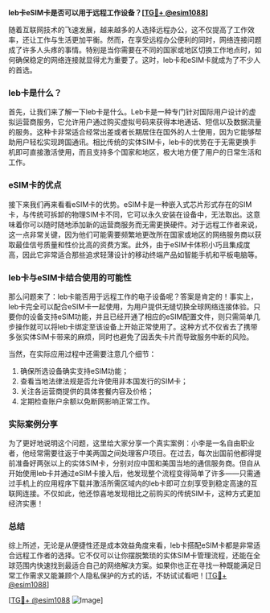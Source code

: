 **leb卡eSIM卡是否可以用于远程工作设备？[[TG💪+ @esim1088](https://t.me/s/esim1088)]**

随着互联网技术的飞速发展，越来越多的人选择远程办公，这不仅提高了工作效率，还让工作与生活更加平衡。然而，在享受远程办公便利的同时，网络连接问题成了许多人头疼的事情。特别是当你需要在不同的国家或地区切换工作地点时，如何确保稳定的网络连接就显得尤为重要了。这时，leb卡和eSIM卡就成为了不少人的首选。

### leb卡是什么？

首先，让我们来了解一下leb卡是什么。Leb卡是一种专门针对国际用户设计的虚拟运营商服务，它允许用户通过购买虚拟号码来获得本地通话、短信以及数据流量的服务。这种卡非常适合经常出差或者长期居住在国外的人士使用，因为它能够帮助用户轻松实现跨国通讯。相比传统的实体SIM卡，leb卡的优势在于无需更换手机即可直接激活使用，而且支持多个国家和地区，极大地方便了用户的日常生活和工作。

### eSIM卡的优点

接下来我们再来看看eSIM卡的优势。eSIM卡是一种嵌入式芯片形式存在的SIM卡，与传统可拆卸的物理SIM卡不同，它可以永久安装在设备中，无法取出。这意味着你可以随时随地添加新的运营商服务而无需更换硬件。对于远程工作者来说，这一点非常关键，因为他们可能需要频繁地更改所在国家或地区的网络服务商以获取最佳信号质量和性价比高的资费方案。此外，由于eSIM卡体积小巧且集成度高，因此它非常适合那些追求轻薄设计的移动终端产品如智能手机和平板电脑等。

### leb卡与eSIM卡结合使用的可能性

那么问题来了：leb卡能否用于远程工作的电子设备呢？答案是肯定的！事实上，leb卡完全可以配合eSIM卡一起使用，为用户提供无缝切换全球网络连接体验。只要你的设备支持eSIM功能，并且已经开通了相应的eSIM配置文件，则只需简单几步操作就可以将leb卡绑定至该设备上开始正常使用了。这种方式不仅省去了携带多张实体SIM卡带来的麻烦，同时也避免了因丢失卡片而导致服务中断的风险。

当然，在实际应用过程中还需要注意几个细节：
1. 确保所选设备确实支持eSIM功能；
2. 查看当地法律法规是否允许使用非本国发行的SIM卡；
3. 关注各运营商提供的具体套餐内容及价格；
4. 定期检查账户余额以免断网影响正常工作。

### 实际案例分享

为了更好地说明这个问题，这里给大家分享一个真实案例：小李是一名自由职业者，他经常需要往返于中美两国之间处理客户项目。在过去，每次出国前他都得提前准备好两张以上的实体SIM卡，分别对应中国和美国当地的通信服务商。但自从开始使用leb卡并通过eSIM卡接入后，他发现整个流程变得简单了许多——只需通过手机上的应用程序下载并激活所需区域内的leb卡即可立刻享受到稳定高速的互联网连接。不仅如此，他还惊喜地发现相比之前购买的传统SIM卡，这种方式更加经济实惠！

### 总结

综上所述，无论是从便捷性还是成本效益角度来看，leb卡搭配eSIM卡都是非常适合远程工作者的选择。它不仅可以让你摆脱繁琐的实体SIM卡管理流程，还能在全球范围内快速找到最适合自己的网络解决方案。如果你也正在寻找一种既能满足日常工作需求又能兼顾个人隐私保护的方式的话，不妨试试看吧！[[TG💪+ @esim1088](https://t.me/s/esim1088)]

[[TG💪+ @esim1088](https://t.me/s/esim1088) ![Image](https://i.postimg.cc/4NQfJmqS/Snipaste-2025-05-13-00-14-12.png)]